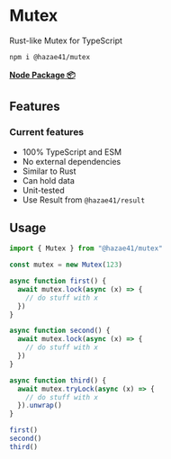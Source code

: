 # Mutex

Rust-like Mutex for TypeScript

```bash
npm i @hazae41/mutex
```

[**Node Package 📦**](https://www.npmjs.com/package/@hazae41/mutex)

## Features

### Current features
- 100% TypeScript and ESM
- No external dependencies
- Similar to Rust
- Can hold data
- Unit-tested
- Use Result from `@hazae41/result`

## Usage

```typescript
import { Mutex } from "@hazae41/mutex"

const mutex = new Mutex(123)

async function first() {
  await mutex.lock(async (x) => {
    // do stuff with x
  })
}

async function second() {
  await mutex.lock(async (x) => {
    // do stuff with x
  })
}

async function third() {
  await mutex.tryLock(async (x) => {
    // do stuff with x
  }).unwrap()
}

first()
second()
third()
```
